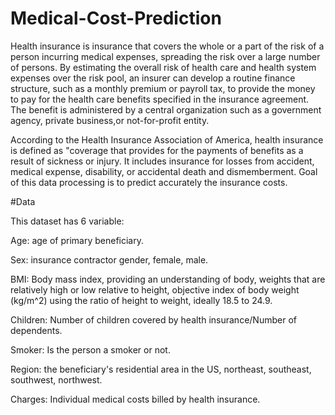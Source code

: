# Medical-Cost-Prediction
Health insurance is insurance that covers the whole or a part of the risk of a person incurring medical expenses, spreading the risk over a large number of persons. By estimating the overall risk of health care and health system expenses over the risk pool, an insurer can develop a routine finance structure, such as a monthly premium or payroll tax, to provide the money to pay for the health care benefits specified in the insurance agreement. The benefit is administered by a central organization such as a government agency, private business,or not-for-profit entity.

According to the Health Insurance Association of America, health insurance is defined as "coverage that provides for the payments of benefits as a result of sickness or injury. It includes insurance for losses from accident, medical expense, disability, or accidental death and dismemberment.
Goal of this data processing is to predict accurately the insurance costs.

#Data

This dataset has 6 variable:

 Age: age of primary beneficiary.

 Sex: insurance contractor gender, female, male.

 BMI: Body mass index, providing an understanding of body, weights that are relatively high or low relative to height, objective index of body weight (kg/m^2) using the ratio of height to weight, ideally 18.5 to 24.9.

 Children: Number of children covered by health insurance/Number of dependents.

 Smoker: Is the person a smoker or not.

 Region: the beneficiary's residential area in the US, northeast, southeast, southwest, northwest.

 Charges: Individual medical costs billed by health insurance.
